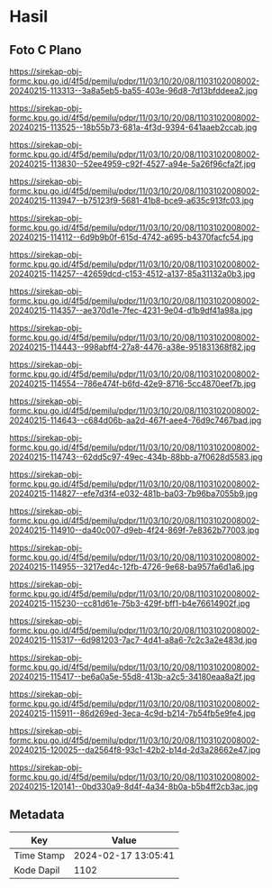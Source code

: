 # Hasil

## Foto C Plano

https://sirekap-obj-formc.kpu.go.id/4f5d/pemilu/pdpr/11/03/10/20/08/1103102008002-20240215-113313--3a8a5eb5-ba55-403e-96d8-7d13bfddeea2.jpg

https://sirekap-obj-formc.kpu.go.id/4f5d/pemilu/pdpr/11/03/10/20/08/1103102008002-20240215-113525--18b55b73-681a-4f3d-9394-641aaeb2ccab.jpg

https://sirekap-obj-formc.kpu.go.id/4f5d/pemilu/pdpr/11/03/10/20/08/1103102008002-20240215-113830--52ee4959-c92f-4527-a94e-5a26f96cfa2f.jpg

https://sirekap-obj-formc.kpu.go.id/4f5d/pemilu/pdpr/11/03/10/20/08/1103102008002-20240215-113947--b75123f9-5681-41b8-bce9-a635c913fc03.jpg

https://sirekap-obj-formc.kpu.go.id/4f5d/pemilu/pdpr/11/03/10/20/08/1103102008002-20240215-114112--6d9b9b0f-615d-4742-a695-b4370facfc54.jpg

https://sirekap-obj-formc.kpu.go.id/4f5d/pemilu/pdpr/11/03/10/20/08/1103102008002-20240215-114257--42659dcd-c153-4512-a137-85a31132a0b3.jpg

https://sirekap-obj-formc.kpu.go.id/4f5d/pemilu/pdpr/11/03/10/20/08/1103102008002-20240215-114357--ae370d1e-7fec-4231-9e04-d1b9df41a98a.jpg

https://sirekap-obj-formc.kpu.go.id/4f5d/pemilu/pdpr/11/03/10/20/08/1103102008002-20240215-114443--998abff4-27a8-4476-a38e-951831368f82.jpg

https://sirekap-obj-formc.kpu.go.id/4f5d/pemilu/pdpr/11/03/10/20/08/1103102008002-20240215-114554--786e474f-b6fd-42e9-8716-5cc4870eef7b.jpg

https://sirekap-obj-formc.kpu.go.id/4f5d/pemilu/pdpr/11/03/10/20/08/1103102008002-20240215-114643--c684d06b-aa2d-467f-aee4-76d9c7467bad.jpg

https://sirekap-obj-formc.kpu.go.id/4f5d/pemilu/pdpr/11/03/10/20/08/1103102008002-20240215-114743--62dd5c97-49ec-434b-88bb-a7f0628d5583.jpg

https://sirekap-obj-formc.kpu.go.id/4f5d/pemilu/pdpr/11/03/10/20/08/1103102008002-20240215-114827--efe7d3f4-e032-481b-ba03-7b96ba7055b9.jpg

https://sirekap-obj-formc.kpu.go.id/4f5d/pemilu/pdpr/11/03/10/20/08/1103102008002-20240215-114910--da40c007-d9eb-4f24-869f-7e8362b77003.jpg

https://sirekap-obj-formc.kpu.go.id/4f5d/pemilu/pdpr/11/03/10/20/08/1103102008002-20240215-114955--3217ed4c-12fb-4726-9e68-ba957fa6d1a6.jpg

https://sirekap-obj-formc.kpu.go.id/4f5d/pemilu/pdpr/11/03/10/20/08/1103102008002-20240215-115230--cc81d61e-75b3-429f-bff1-b4e76614902f.jpg

https://sirekap-obj-formc.kpu.go.id/4f5d/pemilu/pdpr/11/03/10/20/08/1103102008002-20240215-115317--6d981203-7ac7-4d41-a8a6-7c2c3a2e483d.jpg

https://sirekap-obj-formc.kpu.go.id/4f5d/pemilu/pdpr/11/03/10/20/08/1103102008002-20240215-115417--be6a0a5e-55d8-413b-a2c5-34180eaa8a2f.jpg

https://sirekap-obj-formc.kpu.go.id/4f5d/pemilu/pdpr/11/03/10/20/08/1103102008002-20240215-115911--86d269ed-3eca-4c9d-b214-7b54fb5e9fe4.jpg

https://sirekap-obj-formc.kpu.go.id/4f5d/pemilu/pdpr/11/03/10/20/08/1103102008002-20240215-120025--da2564f8-93c1-42b2-b14d-2d3a28662e47.jpg

https://sirekap-obj-formc.kpu.go.id/4f5d/pemilu/pdpr/11/03/10/20/08/1103102008002-20240215-120141--0bd330a9-8d4f-4a34-8b0a-b5b4ff2cb3ac.jpg


## Metadata

| Key        | Value               |
| ---------- | ------------------- |
| Time Stamp | 2024-02-17 13:05:41 |
| Kode Dapil | 1102                |



